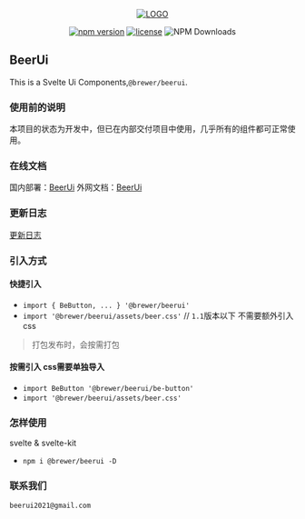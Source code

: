 <div align='center'>

[![LOGO](./logo_new.svg)](https://beer-ui.vercel.app/)

[![npm version](https://img.shields.io/npm/v/@brewer/beerui.svg)](https://www.npmjs.com/package/@brewer/beerui) [![license](https://img.shields.io/npm/l/@brewer/beerui)](LICENSE.md) ![NPM Downloads](https://img.shields.io/npm/dt/@brewer/beerui?color=%23fb7182&label=downloads) 

</div>

## BeerUi
This is a Svelte Ui Components,`@brewer/beerui`.

### 使用前的说明
本项目的状态为开发中，但已在内部交付项目中使用，几乎所有的组件都可正常使用。

### 在线文档
国内部署：[BeerUi](https://beer-ui.com/)
外网文档：[BeerUi](https://beer-ui.vercel.app/)

### 更新日志
[更新日志](./CHANGELOG.md)

### 引入方式

#### 快捷引入
- `import { BeButton, ... } '@brewer/beerui'`
- `import '@brewer/beerui/assets/beer.css'` // `1.1`版本以下 不需要额外引入css
> 打包发布时，会按需打包

#### 按需引入 css需要单独导入
- `import BeButton '@brewer/beerui/be-button'`
- `import '@brewer/beerui/assets/beer.css'`

### 怎样使用
svelte & svelte-kit

- `npm i @brewer/beerui -D`

### 联系我们
`beerui2021@gmail.com`


